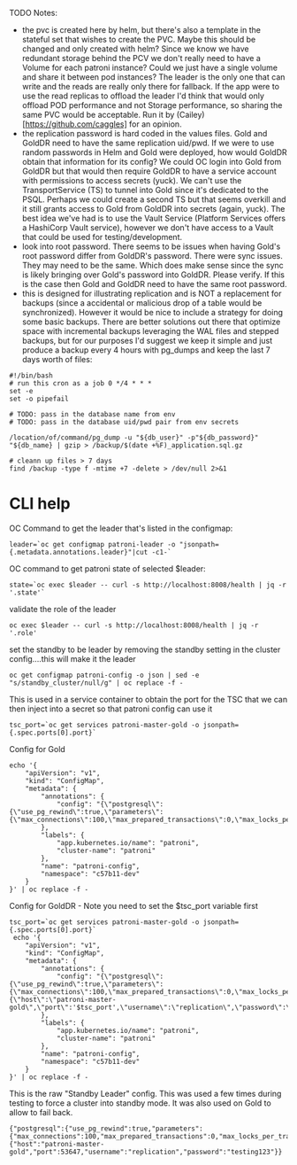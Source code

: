 TODO Notes:
- the pvc is created here by helm, but there's also a template in the stateful set that wishes to create the PVC. Maybe this should be changed and only created with helm? Since we know we have redundant storage behind the PCV we don't really need to have a Volume for each patroni instance? Could we just have a single volume and share it between pod instances? The leader is the only one that can write and the reads are really only there for fallback. If the app were to use the read replicas to offload the leader I'd think that would only offload POD performance and not Storage performance, so sharing the same PVC would be acceptable. Run it by (Cailey)[https://github.com/caggles] for an opinion.
- the replication password is hard coded in the values files. Gold and GoldDR need to have the same replication uid/pwd. If we were to use random passwords in Helm and Gold were deployed, how would GoldDR obtain that information for its config? We could OC login into Gold from GoldDR but that would then require GoldDR to have a service account with permissions to access secrets (yuck). We can't use the TransportService (TS) to tunnel into Gold since it's dedicated to the PSQL. Perhaps we could create a second TS but that seems overkill and it still grants access to Gold from GoldDR into secrets (again, yuck). The best idea we've had is to use the Vault Service (Platform Services offers a HashiCorp Vault service), however we don't have access to a Vault that could be used for testing/development.
- look into root password. There seems to be issues when having Gold's root password differ from GoldDR's password. There were sync issues. They may need to be the same. Which does make sense since the sync is likely bringing over Gold's password into GoldDR. Please verify. If this is the case then Gold and GoldDR need to have the same root password.
- this is designed for illustrating replication and is NOT a replacement for backups (since a accidental or malicious drop of a table would be synchronized). However it would be nice to include a strategy for doing some basic backups. There are better solutions out there that optimize space with incremental backups leveraging the WAL files and stepped backups, but for our purposes I'd suggest we keep it simple and just produce a backup every 4 hours with pg_dumps and keep the last 7 days worth of files:
```
#!/bin/bash
# run this cron as a job 0 */4 * * *
set -e
set -o pipefail

# TODO: pass in the database name from env
# TODO: pass in the database uid/pwd pair from env secrets

/location/of/command/pg_dump -u "${db_user}" -p"${db_password}" "${db_name} | gzip > /backup/$(date +%F)_application.sql.gz

# cleann up files > 7 days
find /backup -type f -mtime +7 -delete > /dev/null 2>&1

```


# CLI help
OC Command to get the leader that's listed in the configmap:
```
leader=`oc get configmap patroni-leader -o "jsonpath={.metadata.annotations.leader}"|cut -c1-`
```
OC command to get patroni state of selected $leader:
```
state=`oc exec $leader -- curl -s http://localhost:8008/health | jq -r '.state'`
```

validate the role of the leader
```
oc exec $leader -- curl -s http://localhost:8008/health | jq -r '.role'
```

set the standby to be leader by removing the standby setting in the cluster config....this will make it the leader
```
oc get configmap patroni-config -o json | sed -e "s/standby_cluster/null/g" | oc replace -f -
```

This is used in a service container to obtain the port for the TSC that we can then inject into a secret so that patroni config can use it
```
tsc_port=`oc get services patroni-master-gold -o jsonpath={.spec.ports[0].port}`
```

Config for Gold
```
echo '{
    "apiVersion": "v1",
    "kind": "ConfigMap",
    "metadata": {
        "annotations": {
            "config": "{\"postgresql\":{\"use_pg_rewind\":true,\"parameters\":{\"max_connections\":100,\"max_prepared_transactions\":0,\"max_locks_per_transaction\":64}}}"
        },
        "labels": {
            "app.kubernetes.io/name": "patroni",
            "cluster-name": "patroni"
        },
        "name": "patroni-config",
        "namespace": "c57b11-dev"
    }
}' | oc replace -f -
```

Config for GoldDR - Note you need to set the $tsc_port variable first
```
tsc_port=`oc get services patroni-master-gold -o jsonpath={.spec.ports[0].port}`
 echo '{
    "apiVersion": "v1",
    "kind": "ConfigMap",
    "metadata": {
        "annotations": {
            "config": "{\"postgresql\":{\"use_pg_rewind\":true,\"parameters\":{\"max_connections\":100,\"max_prepared_transactions\":0,\"max_locks_per_transaction\":64}},\"standby_cluster\":{\"host\":\"patroni-master-gold\",\"port\":'$tsc_port',\"username\":\"replication\",\"password\":\"testing123\"}}"
        },
        "labels": {
            "app.kubernetes.io/name": "patroni",
            "cluster-name": "patroni"
        },
        "name": "patroni-config",
        "namespace": "c57b11-dev"
    }
}' | oc replace -f -
```

This is the raw "Standby Leader" config. This was used a few times during testing to force a cluster into standby mode. It was also used on Gold to allow to fail back.
```
{"postgresql":{"use_pg_rewind":true,"parameters":{"max_connections":100,"max_prepared_transactions":0,"max_locks_per_transaction":64}},"standby_cluster":{"host":"patroni-master-gold","port":53647,"username":"replication","password":"testing123"}}
```
